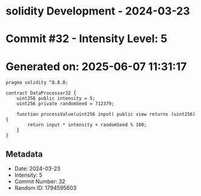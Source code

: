 ﻿# solidity Development - 2024-03-23
# Commit #32 - Intensity Level: 5
# Generated on: 2025-06-07 11:31:17
```solidity
pragma solidity ^0.8.0;

contract DataProcessor32 {
    uint256 public intensity = 5;
    uint256 private randomSeed = 712379;

    function processValue(uint256 input) public view returns (uint256) {
        return input * intensity + randomSeed % 100;
    }
}
```
## Metadata
- Date: 2024-03-23
- Intensity: 5
- Commit Number: 32
- Random ID: 1794595603
